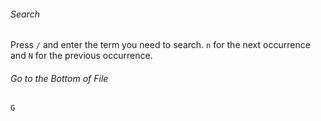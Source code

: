 ###### Search

Press `/` and enter the term you need to search. `n` for the next occurrence and `N` for the previous occurrence.

###### Go to the Bottom of File

`G`
